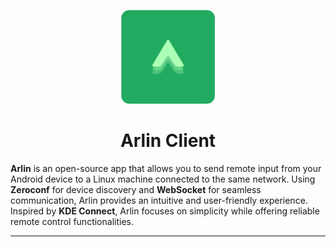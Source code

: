 <p align="center">
  <img src="img/arlin.svg" style="width: 150px;"/>
  <h1 align="center">Arlin Client</h1>
</p>


**Arlin** is an open-source app that allows you to send remote input from your Android device to a Linux machine connected to the same network. Using **Zeroconf** for device discovery and **WebSocket** for seamless communication, Arlin provides an intuitive and user-friendly experience. Inspired by **KDE Connect**, Arlin focuses on simplicity while offering reliable remote control functionalities.

---
